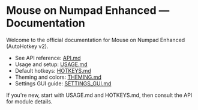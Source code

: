 # Mouse on Numpad Enhanced — Documentation

Welcome to the official documentation for Mouse on Numpad Enhanced (AutoHotkey v2).

- See API reference: [API.md](./API.md)
- Usage and setup: [USAGE.md](./USAGE.md)
- Default hotkeys: [HOTKEYS.md](./HOTKEYS.md)
- Theming and colors: [THEMING.md](./THEMING.md)
- Settings GUI guide: [SETTINGS_GUI.md](./SETTINGS_GUI.md)

If you're new, start with USAGE.md and HOTKEYS.md, then consult the API for module details.